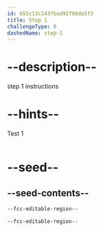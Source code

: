 ```yaml
---
id: 655c13c143fbad91f96da5f3
title: Step 1
challengeType: 0
dashedName: step-1
---
```


# --description--

step 1 instructions

# --hints--

Test 1

```js

```

# --seed--

## --seed-contents--

```html
--fcc-editable-region--

--fcc-editable-region--
```
